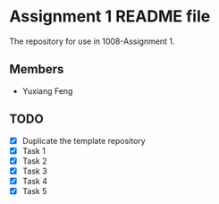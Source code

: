 # Assignment 1 README file

The repository for use in 1008-Assignment 1.

## Members

* Yuxiang Feng

## TODO

- [x] Duplicate the template repository
- [x] Task 1
- [x] Task 2
- [x] Task 3
- [x] Task 4
- [x] Task 5
